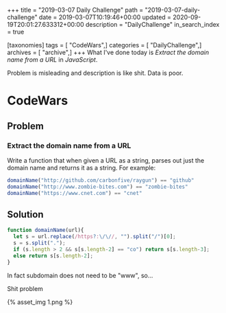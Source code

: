 +++
title = "2019-03-07 Daily Challenge"
path = "2019-03-07-daily-challenge"
date = 2019-03-07T10:19:46+00:00
updated = 2020-09-19T20:01:27.633312+00:00
description = "DailyChallenge"
in_search_index = true

[taxonomies]
tags = [ "CodeWars",]
categories = [ "DailyChallenge",]
archives = [ "archive",]
+++
What I've done today is *Extract the domain name from a URL* in *JavaScript*.

Problem is misleading and description is like shit. Data is poor.

<!--more-->

# CodeWars

## Problem

### Extract the domain name from a URL

Write a function that when given a URL as a string, parses out just the domain name and returns it as a string. For example:

```javascript
domainName("http://github.com/carbonfive/raygun") == "github" 
domainName("http://www.zombie-bites.com") == "zombie-bites"
domainName("https://www.cnet.com") == "cnet"
```

## Solution

```js
function domainName(url){
  let s = url.replace(/https?:\/\//, "").split("/")[0];
  s = s.split(".");
  if (s.length > 2 && s[s.length-2] == "co") return s[s.length-3];
  else return s[s.length-2];
}
```

In fact subdomain does not need to be "www", so...

Shit problem

{% asset_img 1.png %}